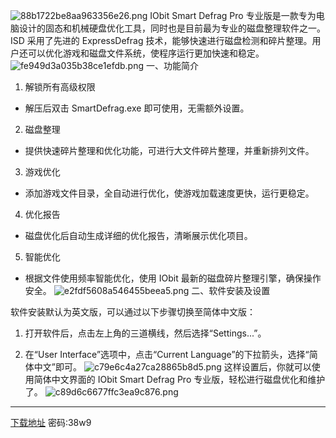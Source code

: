 ![88b1722be8aa963356e26.png](https://img.3344550.xyz/file/88b1722be8aa963356e26.png)
IObit Smart Defrag Pro 专业版是一款专为电脑设计的固态和机械硬盘优化工具，同时也是目前最为专业的磁盘整理软件之一。ISD 采用了先进的 ExpressDefrag 技术，能够快速进行磁盘检测和碎片整理。用户还可以优化游戏和磁盘文件系统，使程序运行更加快速和稳定。
![fe949d3a035b38ce1efdb.png](https://img.3344550.xyz/file/fe949d3a035b38ce1efdb.png)
一、功能简介

1. 解锁所有高级权限

  - 解压后双击 SmartDefrag.exe 即可使用，无需额外设置。

2. 磁盘整理

  - 提供快速碎片整理和优化功能，可进行大文件碎片整理，并重新排列文件。

3. 游戏优化

  - 添加游戏文件目录，全自动进行优化，使游戏加载速度更快，运行更稳定。

4. 优化报告

  - 磁盘优化后自动生成详细的优化报告，清晰展示优化项目。

5. 智能优化

  - 根据文件使用频率智能优化，使用 IObit 最新的磁盘碎片整理引擎，确保操作安全。
![e2fdf5608a546455beea5.png](https://img.3344550.xyz/file/e2fdf5608a546455beea5.png)
二、软件安装及设置

软件安装默认为英文版，可以通过以下步骤切换至简体中文版：

1. 打开软件后，点击左上角的三道横线，然后选择“Settings...”。

2. 在“User Interface”选项中，点击“Current Language”的下拉箭头，选择“简体中文”即可。
![c79e6c4a27ca28865b8d5.png](https://img.3344550.xyz/file/c79e6c4a27ca28865b8d5.png)
这样设置后，你就可以使用简体中文界面的 IObit Smart Defrag Pro 专业版，轻松进行磁盘优化和维护了。
![c89d6c6677ffc3ea9c876.png](https://img.3344550.xyz/file/c89d6c6677ffc3ea9c876.png)

- - -
[下载地址](https://wwd.lanzoul.com/b01i3un2ze "下载地址")
密码:38w9